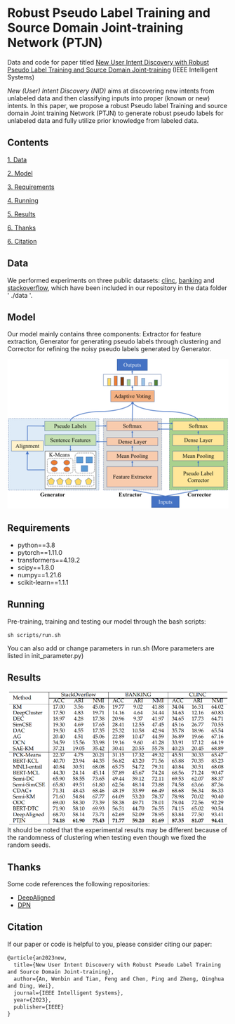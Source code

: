 # Robust Pseudo Label Training and Source Domain Joint-training Network (PTJN)
Data and code for paper titled [New User Intent Discovery with Robust Pseudo
Label Training and Source Domain Joint-training](-) (IEEE Intelligent Systems)

*New (User) Intent Discovery (NID)* aims at discovering new intents from unlabeled data and then classifying inputs into proper (known or new) intents. In this paper, we propose a robust Pseudo label Training and source domain Joint training Network (PTJN) to generate robust pseudo labels for unlabeled data and fully utilize prior knowledge from labeled data. 


## Contents
[1. Data](#data)

[2. Model](#model)

[3. Requirements](#requirements)

[4. Running](#running)

[5. Results](#results)

[6. Thanks](#thanks)

[6. Citation](#citation)

## Data
We performed experiments on three public datasets: [clinc](https://aclanthology.org/D19-1131/), [banking](https://aclanthology.org/2020.nlp4convai-1.5/) and [stackoverflow](https://aclanthology.org/W15-1509/), which have been included in our repository in the data folder ' ./data '.

## Model
Our model mainly contains three components: Extractor for feature extraction, Generator for generating pseudo labels through clustering and Corrector for refining the noisy pseudo labels generated by Generator.
<div align=center>
<img src="./figures/model.png"/>
</div>

## Requirements
* python==3.8
* pytorch==1.11.0
* transformers==4.19.2
* scipy==1.8.0
* numpy==1.21.6
* scikit-learn==1.1.1

## Running
Pre-training, training and testing our model through the bash scripts:
```
sh scripts/run.sh
```
You can also add or change parameters in run.sh (More parameters are listed in init_parameter.py)

## Results
<div align=center>
<img src="./figures/results.png"/>
</div>
It should be noted that the experimental results may be different because of the randomness of clustering when testing even though we fixed the random seeds.

## Thanks
Some code references the following repositories:
* [DeepAligned](https://github.com/thuiar/DeepAligned-Clustering)
* [DPN](https://github.com/Lackel/DPN)

## Citation
If our paper or code is helpful to you, please consider citing our paper:
```
@article{an2023new,
  title={New User Intent Discovery with Robust Pseudo Label Training and Source Domain Joint-training},
  author={An, Wenbin and Tian, Feng and Chen, Ping and Zheng, Qinghua and Ding, Wei},
  journal={IEEE Intelligent Systems},
  year={2023},
  publisher={IEEE}
}
```